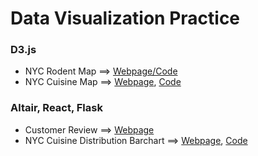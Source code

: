 # Data Visualization Practice

### D3.js
* NYC Rodent Map ==> [Webpage/Code](https://bl.ocks.org/lingyielia/afab4a47f4ab8e2891dd999f55f8a912)
* NYC Cuisine Map ==> [Webpage](https://bl.ocks.org/lingyielia/raw/ea6ad33ef89176dc9566eac049975ae5/), [Code](https://gist.github.com/lingyielia/ea6ad33ef89176dc9566eac049975ae5)

### Altair, React, Flask
* Customer Review ==> [Webpage](http://eliaelia.pythonanywhere.com/)
* NYC Cuisine Distribution Barchart ==> [Webpage](http://lingyielia01.pythonanywhere.com/), [Code](https://bl.ocks.org/lingyielia)
